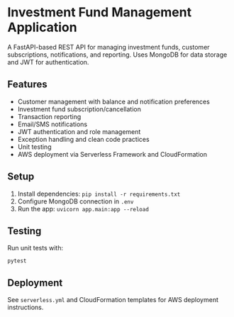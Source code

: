 # Investment Fund Management Application

A FastAPI-based REST API for managing investment funds, customer subscriptions, notifications, and reporting. Uses MongoDB for data storage and JWT for authentication.

## Features
- Customer management with balance and notification preferences
- Investment fund subscription/cancellation
- Transaction reporting
- Email/SMS notifications
- JWT authentication and role management
- Exception handling and clean code practices
- Unit testing
- AWS deployment via Serverless Framework and CloudFormation

## Setup
1. Install dependencies: `pip install -r requirements.txt`
2. Configure MongoDB connection in `.env`
3. Run the app: `uvicorn app.main:app --reload`

## Testing
Run unit tests with:
```
pytest
```

## Deployment
See `serverless.yml` and CloudFormation templates for AWS deployment instructions.
